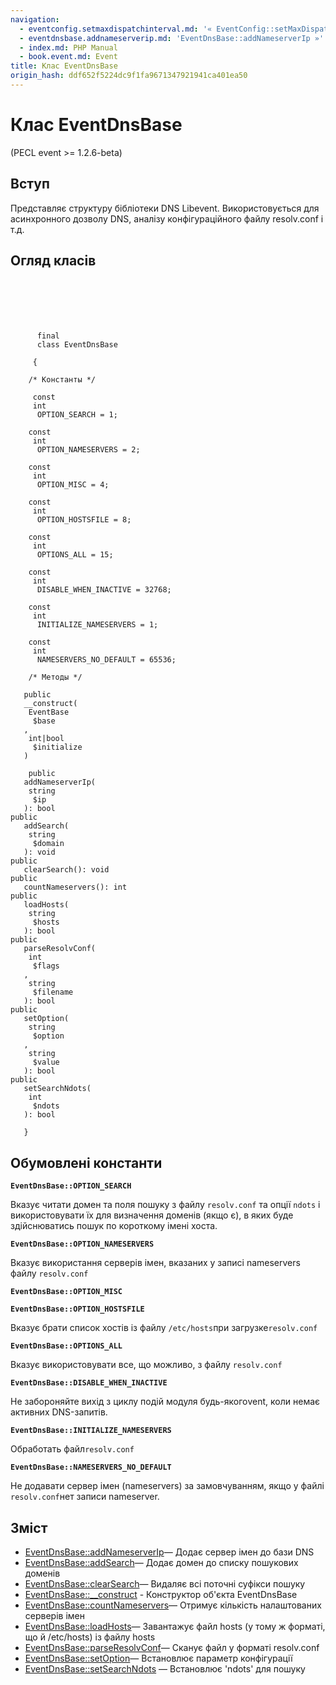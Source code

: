 ```yaml
---
navigation:
  - eventconfig.setmaxdispatchinterval.md: '« EventConfig::setMaxDispatchInterval'
  - eventdnsbase.addnameserverip.md: 'EventDnsBase::addNameserverIp »'
  - index.md: PHP Manual
  - book.event.md: Event
title: Клас EventDnsBase
origin_hash: ddf652f5224dc9f1fa9671347921941ca401ea50
---
```

# Клас EventDnsBase

(PECL event >= 1.2.6-beta)

## Вступ

Представляє структуру бібліотеки DNS Libevent. Використовується для асинхронного дозволу DNS, аналізу конфігураційного файлу resolv.conf і т.д.

## Огляд класів

```classsynopsis

     
    
    
    
     
      final
      class EventDnsBase
     
     {
    
    /* Константы */
    
     const
     int
      OPTION_SEARCH = 1;

    const
     int
      OPTION_NAMESERVERS = 2;

    const
     int
      OPTION_MISC = 4;

    const
     int
      OPTION_HOSTSFILE = 8;

    const
     int
      OPTIONS_ALL = 15;

    const
     int
      DISABLE_WHEN_INACTIVE = 32768;

    const
     int
      INITIALIZE_NAMESERVERS = 1;

    const
     int
      NAMESERVERS_NO_DEFAULT = 65536;

    /* Методы */
    
   public
   __construct(
    EventBase
     $base
   , 
    int|bool
     $initialize
   )

    public
   addNameserverIp(
    string
     $ip
   ): bool
public
   addSearch(
    string
     $domain
   ): void
public
   clearSearch(): void
public
   countNameservers(): int
public
   loadHosts(
    string
     $hosts
   ): bool
public
   parseResolvConf(
    int
     $flags
   , 
    string
     $filename
   ): bool
public
   setOption(
    string
     $option
   , 
    string
     $value
   ): bool
public
   setSearchNdots(
    int
     $ndots
   ): bool

   }
```

## Обумовлені константи

**`EventDnsBase::OPTION_SEARCH`**

Вказує читати домен та поля пошуку з файлу `resolv.conf` та опції `ndots` і використовувати їх для визначення доменів (якщо є), в яких буде здійснюватись пошук по короткому імені хоста.

**`EventDnsBase::OPTION_NAMESERVERS`**

Вказує використання серверів імен, вказаних у записі nameservers файлу `resolv.conf`

**`EventDnsBase::OPTION_MISC`**

**`EventDnsBase::OPTION_HOSTSFILE`**

Вказує брати список хостів із файлу `/etc/hosts`при загрузке`resolv.conf`

**`EventDnsBase::OPTIONS_ALL`**

Вказує використовувати все, що можливо, з файлу `resolv.conf`

**`EventDnsBase::DISABLE_WHEN_INACTIVE`**

Не забороняйте вихід з циклу подій модуля будь-якогоvent, коли немає активних DNS-запитів.

**`EventDnsBase::INITIALIZE_NAMESERVERS`**

Обработать файл`resolv.conf`

**`EventDnsBase::NAMESERVERS_NO_DEFAULT`**

Не додавати сервер імен (nameservers) за замовчуванням, якщо у файлі `resolv.conf`нет записи nameserver.

## Зміст

-   [EventDnsBase::addNameserverIp](eventdnsbase.addnameserverip.md)— Додає сервер імен до бази DNS
-   [EventDnsBase::addSearch](eventdnsbase.addsearch.md)— Додає домен до списку пошукових доменів
-   [EventDnsBase::clearSearch](eventdnsbase.clearsearch.md)— Видаляє всі поточні суфікси пошуку
-   [EventDnsBase::\_\_construct](eventdnsbase.construct.md) \- Конструктор об'єкта EventDnsBase
-   [EventDnsBase::countNameservers](eventdnsbase.countnameservers.md)— Отримує кількість налаштованих серверів імен
-   [EventDnsBase::loadHosts](eventdnsbase.loadhosts.md)— Завантажує файл hosts (у тому ж форматі, що й /etc/hosts) із файлу hosts
-   [EventDnsBase::parseResolvConf](eventdnsbase.parseresolvconf.md)— Сканує файл у форматі resolv.conf
-   [EventDnsBase::setOption](eventdnsbase.setoption.md)— Встановлює параметр конфігурації
-   [EventDnsBase::setSearchNdots](eventdnsbase.setsearchndots.md) — Встановлює 'ndots' для пошуку
